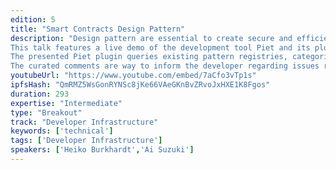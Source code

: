 ```yaml
---
edition: 5
title: "Smart Contracts Design Pattern"
description: "Design pattern are essential to create secure and efficient software even more in the smart contract world where every bug can have fatal consequences.
This talk features a live demo of the development tool Piet and its plugin to access a catalog of smart contract pattern and anti-pattern. 
The presented Piet plugin queries existing pattern registries, categorizes them and presents the patterns in an enhanced way. A pattern view in Piet consists of its inheritance graph, an example implementation, a description, curated comments and a graphical interface to interact with deployed example contracts. 
The curated comments are way to inform the developer regarding issues related to this pattern which are not included in the original description."
youtubeUrl: "https://www.youtube.com/embed/7aCfo3vTp1s"
ipfsHash: "QmRMZ5WsGonRYNSc8jKe66VAeGKnBvZRvoJxHXE1K8Fgos"
duration: 293
expertise: "Intermediate"
type: "Breakout"
track: "Developer Infrastructure"
keywords: ['technical']
tags: ['Developer Infrastructure']
speakers: ['Heiko Burkhardt','Ai Suzuki']
---
```

